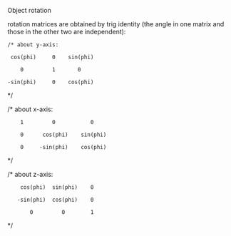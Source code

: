 Object rotation

rotation matrices are obtained by trig identity (the angle in one matrix and those in the other two are independent):

	/* about y-axis:

     cos(phi)     0    sin(phi)
     
        0         1       0
        
    -sin(phi)     0    cos(phi)

  */

  /* about x-axis:

        1         0           0

        0      cos(phi)    sin(phi)

        0     -sin(phi)    cos(phi)

  */

  /* about z-axis:

        cos(phi)  sin(phi)    0

       -sin(phi)  cos(phi)    0

           0         0        1

  */


